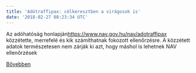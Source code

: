 ```yaml
---
title: 'Adótraffipax: célkeresztben a virágosok is'
date: '2018-02-27 08:23:34 UTC'
---
```


Az adóhatóság honlapján<https://www.nav.gov.hu/nav/adotraffipax> közzétette, merrefelé és kik számíthatnak fokozott ellenőrzésre. A közzétett adatok természetesen nem zárják ki azt, hogy máshol is lehetnek NAV ellenőrzések


[Bővebben](http://ift.tt/2HQmIWo)
